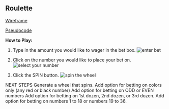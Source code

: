 ## Roulette

[Wireframe](https://wireframe.cc/pro/pp/3d912db8b264588)

[Pseudocode](https://docs.google.com/document/d/1SJwBhMl_dXjQCciWCenDWi_vRhLC5N65a3xe0IveJaM/edit?usp=sharing)


**How to Play:**

1. Type in the amount you would like to wager in the bet box.
![enter bet](https://imgur.com/wl80QnK)

2. Click on the number you would like to place your bet on.
![select your number](https://imgur.com/L0KsSqL)

3. Click the SPIN button.
![spin the wheel](https://imgur.com/6suPVNx)


NEXT STEPS
Generate a wheel that spins.
Add option for betting on colors only (any red or black number)
Add option for betting on ODD or EVEN numbers
Add option for betting on 1st dozen, 2nd dozen, or 3rd dozen.
Add option for betting on numbers 1 to 18 or numbers 19 to 36.
